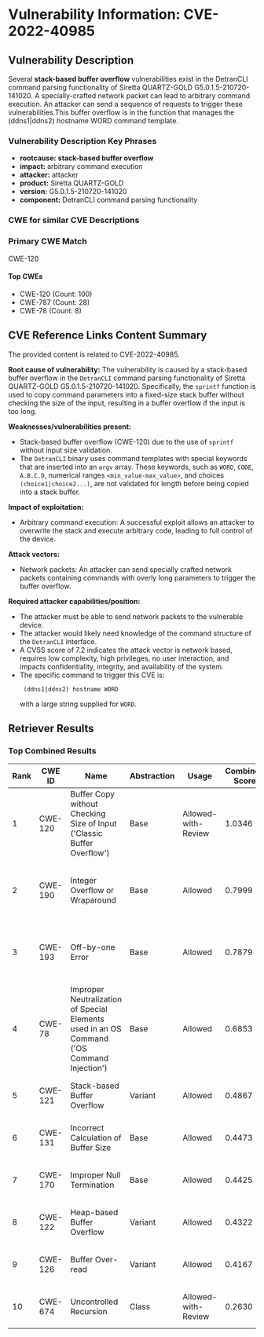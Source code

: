 # Vulnerability Information: CVE-2022-40985

## Vulnerability Description
Several **stack-based buffer overflow** vulnerabilities exist in the DetranCLI command parsing functionality of Siretta QUARTZ-GOLD G5.0.1.5-210720-141020. A specially-crafted network packet can lead to arbitrary command execution. An attacker can send a sequence of requests to trigger these vulnerabilities.This buffer overflow is in the function that manages the (ddns1|ddns2) hostname WORD command template.

### Vulnerability Description Key Phrases
- **rootcause:** **stack-based buffer overflow**
- **impact:** arbitrary command execution
- **attacker:** attacker
- **product:** Siretta QUARTZ-GOLD
- **version:** G5.0.1.5-210720-141020
- **component:** DetranCLI command parsing functionality

### CWE for similar CVE Descriptions
### Primary CWE Match
CWE-120

#### Top CWEs
- CWE-120 (Count: 100)
- CWE-787 (Count: 28)
- CWE-78 (Count: 8)

## CVE Reference Links Content Summary
The provided content is related to CVE-2022-40985.

**Root cause of vulnerability:**
The vulnerability is caused by a stack-based buffer overflow in the `DetranCLI` command parsing functionality of Siretta QUARTZ-GOLD G5.0.1.5-210720-141020. Specifically, the `sprintf` function is used to copy command parameters into a fixed-size stack buffer without checking the size of the input, resulting in a buffer overflow if the input is too long.

**Weaknesses/vulnerabilities present:**
- Stack-based buffer overflow (CWE-120) due to the use of `sprintf` without input size validation.
- The `DetranCLI` binary uses command templates with special keywords that are inserted into an `argv` array. These keywords, such as `WORD`, `CODE`, `A.B.C.D`, numerical ranges `<min_value-max_value>`, and choices `(choice1|choice2...)`, are not validated for length before being copied into a stack buffer.

**Impact of exploitation:**
- Arbitrary command execution: A successful exploit allows an attacker to overwrite the stack and execute arbitrary code, leading to full control of the device.

**Attack vectors:**
- Network packets: An attacker can send specially crafted network packets containing commands with overly long parameters to trigger the buffer overflow.

**Required attacker capabilities/position:**
- The attacker must be able to send network packets to the vulnerable device.
- The attacker would likely need knowledge of the command structure of the `DetranCLI` interface.
- A CVSS score of 7.2 indicates the attack vector is network based, requires low complexity, high privileges, no user interaction, and impacts confidentiality, integrity, and availability of the system.
- The specific command to trigger this CVE is:
  ```
   (ddns1|ddns2) hostname WORD
  ```
  with a large string supplied for `WORD`.

## Retriever Results

### Top Combined Results

| Rank | CWE ID | Name | Abstraction | Usage | Combined Score | Retrievers | Individual Scores |
|------|--------|------|-------------|-------|---------------|------------|-------------------|
| 1 | CWE-120 | Buffer Copy without Checking Size of Input ('Classic Buffer Overflow') | Base | Allowed-with-Review | 1.0346 | dense, sparse, graph | dense: 0.696, sparse: 0.789, graph: 0.796 |
| 2 | CWE-190 | Integer Overflow or Wraparound | Base | Allowed | 0.7999 | dense, sparse, graph | dense: 0.562, sparse: 0.344, graph: 0.900 |
| 3 | CWE-193 | Off-by-one Error | Base | Allowed | 0.7879 | dense, sparse, graph | dense: 0.562, sparse: 0.311, graph: 0.920 |
| 4 | CWE-78 | Improper Neutralization of Special Elements used in an OS Command ('OS Command Injection') | Base | Allowed | 0.6853 | dense, sparse, graph | dense: 0.614, sparse: 0.273, graph: 0.621 |
| 5 | CWE-121 | Stack-based Buffer Overflow | Variant | Allowed | 0.4867 | dense, sparse | dense: 0.663, sparse: 0.342 |
| 6 | CWE-131 | Incorrect Calculation of Buffer Size | Base | Allowed | 0.4473 | dense, sparse | dense: 0.571, sparse: 0.282 |
| 7 | CWE-170 | Improper Null Termination | Base | Allowed | 0.4425 | sparse, graph | sparse: 0.280, graph: 0.789 |
| 8 | CWE-122 | Heap-based Buffer Overflow | Variant | Allowed | 0.4322 | dense, sparse | dense: 0.581, sparse: 0.310 |
| 9 | CWE-126 | Buffer Over-read | Variant | Allowed | 0.4167 | dense, sparse | dense: 0.573, sparse: 0.288 |
| 10 | CWE-674 | Uncontrolled Recursion | Class | Allowed-with-Review | 0.2630 | dense, sparse | dense: 0.572, sparse: 0.282 |

